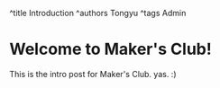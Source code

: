 ^title Introduction
^authors Tongyu
^tags Admin

# Welcome to Maker's Club!

This is the intro post for Maker's Club. yas. :)
